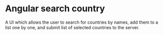 # Angular search country
A UI which allows the user to search for countries by names, add them to a list one by one, and submit list of selected countries  to the server.
